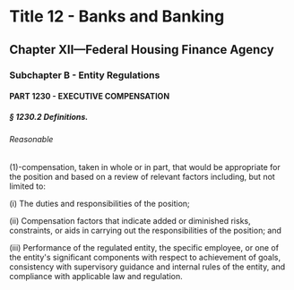 
# Title 12 - Banks and Banking
## Chapter XII—Federal Housing Finance Agency
### Subchapter B - Entity Regulations
#### PART 1230 - EXECUTIVE COMPENSATION
##### § 1230.2 Definitions.
###### Reasonable

(1)-compensation, taken in whole or in part, that would be appropriate for the position and based on a review of relevant factors including, but not limited to:

(i) The duties and responsibilities of the position;

(ii) Compensation factors that indicate added or diminished risks, constraints, or aids in carrying out the responsibilities of the position; and

(iii) Performance of the regulated entity, the specific employee, or one of the entity's significant components with respect to achievement of goals, consistency with supervisory guidance and internal rules of the entity, and compliance with applicable law and regulation.
